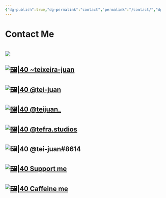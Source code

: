 ```yaml
---
{"dg-publish":true,"dg-permalink":"contact","permalink":"/contact/","dgHomeLink":true,"dgPassFrontmatter":false}
---
```



# Contact Me
[![](https://tei-juan.carrd.co/assets/images/image01.jpg?v=f588c7fa)](https://tei-juan.carrd.co/)
=

[![🖼|40](https://a.furaffinity.net/20220401/furaffinity.gif) ~teixeira-juan](https://www.furaffinity.net/user/teixeira-juan/)
---

[![🖼|40](https://a.furaffinity.net/20220401/deviant-art.gif) @tei-juan](https://www.deviantart.com/tei-juan)
---

[![🖼|40](https://a.furaffinity.net/20220401/twitter.gif) @teijuan\_](https://twitter.com/teijuan_)
---

[![🖼|40](https://a.furaffinity.net/20220401/instagramicon.gif) @tefra.studios](https://instagram.com/tefra.studios)
---

![🖼|40](https://a.furaffinity.net/20220401/discordfurs.gif) @tei-juan\#8614
---

[![🖼|40](https://a.furaffinity.net/20220401/patreon.gif) Support me](https://patreon.com/teijuan)
---

[![🖼|40](https://a.furaffinity.net/20220401/ko-fi.gif) Caffeine me](https://ko-fi.com/teijuan)
---